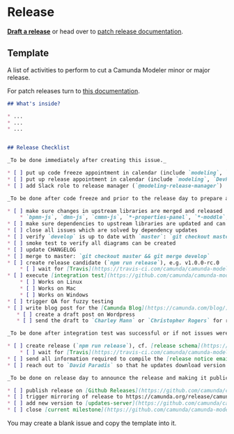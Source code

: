 # Release

__[Draft a release](https://github.com/camunda/camunda-modeler/issues/new?body=%23%23%20What's%20inside%3F%0A%0A*%20...%0A*%20...%0A*%20...%0A%0A%0A%23%23%20Release%20Checklist%0A%0A_To%20be%20done%20immediately%20after%20creating%20this%20issue._%0A%0A*%20%5B%20%5D%20put%20up%20code%20freeze%20appointment%20in%20calendar%20(include%20%60modeling%60%2C%20%60qa%60%2C%20%60infra%60%2C%20and%20%60Team-Support%60)%0A*%20%5B%20%5D%20put%20up%20release%20appointment%20in%20calendar%20(include%20%60modeling%60%2C%20%60DevRel%60%20and%20Marketing%20%5B%20%60Charley%20Mann%60%20%26%20%60Christopher%20Rogers%60%20%5D)%0A*%20%5B%20%5D%20add%20Slack%20role%20to%20release%20manager%20(%60%40modeling-release-manager%60)%0A%0A_To%20be%20done%20after%20code%20freeze%20and%20prior%20to%20the%20release%20day%20to%20prepare%20and%20build%20the%20release._%0A%0A*%20%5B%20%5D%20make%20sure%20changes%20in%20upstream%20libraries%20are%20merged%20and%20released%0A%20%20%20%20*%20%60bpmn-js%60%2C%20%60dmn-js%60%2C%20%60cmmn-js%60%2C%20%60*-properties-panel%60%2C%20%60*-moddle%60%2C%20...%0A*%20%5B%20%5D%20make%20sure%20dependencies%20to%20upstream%20libraries%20are%20updated%20and%20can%20be%20installed%20(%60rm%20-rf%20node_modules%20%26%26%20npm%20i%20%26%26%20npm%20run%20all%60%20works)%0A*%20%5B%20%5D%20close%20all%20issues%20which%20are%20solved%20by%20dependency%20updates%0A*%20%5B%20%5D%20verify%20%60develop%60%20is%20up%20to%20date%20with%20%60master%60%3A%20%60git%20checkout%20master%20%26%26%20git%20pull%20%26%26%20git%20checkout%20develop%20%26%26%20git%20merge%20master%60%0A*%20%5B%20%5D%20smoke%20test%20to%20verify%20all%20diagrams%20can%20be%20created%0A*%20%5B%20%5D%20update%20CHANGELOG%0A*%20%5B%20%5D%20merge%20to%20master%3A%20%60git%20checkout%20master%20%26%26%20git%20merge%20develop%60%0A*%20%5B%20%5D%20create%20release%20candidate%20(%60npm%20run%20release%60)%2C%20e.g.%20v1.0.0-rc.0%0A%20%20%20%20*%20%5B%20%5D%20wait%20for%20%5BTravis%5D(https%3A%2F%2Ftravis-ci.com%2Fcamunda%2Fcamunda-modeler)%20to%20build%20the%20executables%0A*%20%5B%20%5D%20execute%20%5Bintegration%20test%5D(https%3A%2F%2Fgithub.com%2Fcamunda%2Fcamunda-modeler%2Fblob%2Fmaster%2Fdocs%2F.project%2FINTEGRATION_TEST.md)%20on%20%5Breleased%20artifacts%5D(https%3A%2F%2Fgithub.com%2Fcamunda%2Fcamunda-modeler%2Freleases)%0A%20%20%20%20*%20%5B%20%5D%20Works%20on%20Linux%0A%20%20%20%20*%20%5B%20%5D%20Works%20on%20Mac%0A%20%20%20%20*%20%5B%20%5D%20Works%20on%20Windows%0A*%20%5B%20%5D%20trigger%20QA%20for%20fuzzy%20testing%0A*%20%5B%20%5D%20write%20blog%20post%20for%20the%20%5BCamunda%20Blog%5D(https%3A%2F%2Fcamunda.com%2Fblog%2F)%0A%20%20%20*%20%5B%20%5D%20create%20a%20draft%20post%20on%20Wordpress%0A%20%20%20*%20%5B%20%5D%20send%20the%20draft%20to%20%60Charley%20Mann%60%20or%20%60Christopher%20Rogers%60%20for%20review%0A%0A_To%20be%20done%20after%20integration%20test%20was%20successful%20or%20if%20not%20issues%20were%20fixed._%0A%0A*%20%5B%20%5D%20create%20release%20(%60npm%20run%20release%60)%2C%20cf.%20%5Brelease%20schema%5D(https%3A%2F%2Fgithub.com%2Fbpmn-io%2Finternal-docs%2Ftree%2Fmaster%2Frelease-schema)%0A%20%20%20%20*%20%5B%20%5D%20wait%20for%20%5BTravis%5D(https%3A%2F%2Ftravis-ci.com%2Fcamunda%2Fcamunda-modeler)%20to%20build%20the%20executables%0A*%20%5B%20%5D%20send%20all%20information%20required%20to%20compile%20the%20%5Brelease%20notice%20email%5D(https%3A%2F%2Fgithub.com%2Fbpmn-io%2Finternal-docs%2Fblob%2Fmaster%2Fcamunda-modeler%2FREADME.md%23release-notice-email)%20to%20the%20%5B%60%40product-release-presentation-dri%60%20role%5D(https%3A%2F%2Fconfluence.camunda.com%2Fpages%2Fviewpage.action%3FspaceKey%3DcamBPM%26title%3DRelease%2BPresentation%2BOrganization)%0A*%20%5B%20%5D%20reach%20out%20to%20%60David%20Paradis%60%20so%20that%20he%20updates%20download%20version%20of%20%5BCamunda%20Modeler%5D(https%3A%2F%2Fcamunda.com%2Fde%2Fdownload%2Fmodeler%2F)%20on%20release%20day%0A%0A_To%20be%20done%20on%20release%20day%20to%20announce%20the%20release%20and%20making%20it%20publically%20available._%0A%0A*%20%5B%20%5D%20publish%20release%20on%20%5BGithub%20Releases%5D(https%3A%2F%2Fgithub.com%2Fcamunda%2Fcamunda-modeler%2Freleases)%0A*%20%5B%20%5D%20trigger%20mirroring%20of%20release%20to%20https%3A%2F%2Fcamunda.org%2Frelease%2Fcamunda-modeler%2F%20via%20%5BJenkins%5D(https%3A%2F%2Fci.cambpm.camunda.cloud%2Fjob%2Fsideprojects%2Fjob%2Fcamunda-modeler-desktop-RELEASE%2Fbuild%3Fdelay%3D0sec)%0A*%20%5B%20%5D%20add%20new%20version%20to%20%5Bupdates-server%5D(https%3A%2F%2Fgithub.com%2Fcamunda%2Fcamunda-modeler-update-server)%20releases%20JSON%20file.%20Merge%20this%20file%20to%20master%2Flive%20branches.%0A*%20%5B%20%5D%20close%20%5Bcurrent%20milestone%5D(https%3A%2F%2Fgithub.com%2Fcamunda%2Fcamunda-modeler%2Fmilestones)&title=Release+Camunda+Modeler+vX.X.X&labels=release)__ or head over to [patch release documentation](./PATCH_RELEASE.md).


## Template

A list of activities to perform to cut a Camunda Modeler minor or major release.

For patch releases turn to [this documentation](./PATCH_RELEASE.md).

```markdown
## What's inside?

* ...
* ...
* ...


## Release Checklist

_To be done immediately after creating this issue._

* [ ] put up code freeze appointment in calendar (include `modeling`, `qa`, `infra`, and `Team-Support`)
* [ ] put up release appointment in calendar (include `modeling`, `DevRel` and Marketing [ `Charley Mann` & `Christopher Rogers` ])
* [ ] add Slack role to release manager (`@modeling-release-manager`)

_To be done after code freeze and prior to the release day to prepare and build the release._

* [ ] make sure changes in upstream libraries are merged and released
    * `bpmn-js`, `dmn-js`, `cmmn-js`, `*-properties-panel`, `*-moddle`, ...
* [ ] make sure dependencies to upstream libraries are updated and can be installed (`rm -rf node_modules && npm i && npm run all` works)
* [ ] close all issues which are solved by dependency updates
* [ ] verify `develop` is up to date with `master`: `git checkout master && git pull && git checkout develop && git merge master`
* [ ] smoke test to verify all diagrams can be created
* [ ] update CHANGELOG
* [ ] merge to master: `git checkout master && git merge develop`
* [ ] create release candidate (`npm run release`), e.g. v1.0.0-rc.0
    * [ ] wait for [Travis](https://travis-ci.com/camunda/camunda-modeler) to build the executables
* [ ] execute [integration test](https://github.com/camunda/camunda-modeler/blob/master/docs/.project/INTEGRATION_TEST.md) on [released artifacts](https://github.com/camunda/camunda-modeler/releases)
    * [ ] Works on Linux
    * [ ] Works on Mac
    * [ ] Works on Windows
* [ ] trigger QA for fuzzy testing
* [ ] write blog post for the [Camunda Blog](https://camunda.com/blog/)
   * [ ] create a draft post on Wordpress
   * [ ] send the draft to `Charley Mann` or `Christopher Rogers` for review

_To be done after integration test was successful or if not issues were fixed._

* [ ] create release (`npm run release`), cf. [release schema](https://github.com/bpmn-io/internal-docs/tree/master/release-schema)
    * [ ] wait for [Travis](https://travis-ci.com/camunda/camunda-modeler) to build the executables
* [ ] send all information required to compile the [release notice email](https://github.com/bpmn-io/internal-docs/blob/master/camunda-modeler/README.md#release-notice-email) to the [`@product-release-presentation-dri` role](https://confluence.camunda.com/pages/viewpage.action?spaceKey=camBPM&title=Release+Presentation+Organization)
* [ ] reach out to `David Paradis` so that he updates download version of [Camunda Modeler](https://camunda.com/de/download/modeler/) on release day

_To be done on release day to announce the release and making it publically available._

* [ ] publish release on [Github Releases](https://github.com/camunda/camunda-modeler/releases)
* [ ] trigger mirroring of release to https://camunda.org/release/camunda-modeler/ via [Jenkins](https://ci.cambpm.camunda.cloud/job/sideprojects/job/camunda-modeler-desktop-RELEASE/build?delay=0sec)
* [ ] add new version to [updates-server](https://github.com/camunda/camunda-modeler-update-server) releases JSON file. Merge this file to master/live branches.
* [ ] close [current milestone](https://github.com/camunda/camunda-modeler/milestones)
```

You may create a blank issue and copy the template into it.

